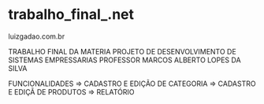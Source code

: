 trabalho_final_.net
===================

luizgadao.com.br


TRABALHO FINAL DA MATERIA PROJETO DE DESENVOLVIMENTO DE SISTEMAS EMPRESSARIAS
PROFESSOR MARCOS ALBERTO LOPES DA SILVA

FUNCIONALIDADES
=> CADASTRO E EDIÇÃO DE CATEGORIA
=> CADASTRO E EDIÇÃ DE PRODUTOS
=> RELATÓRIO 
